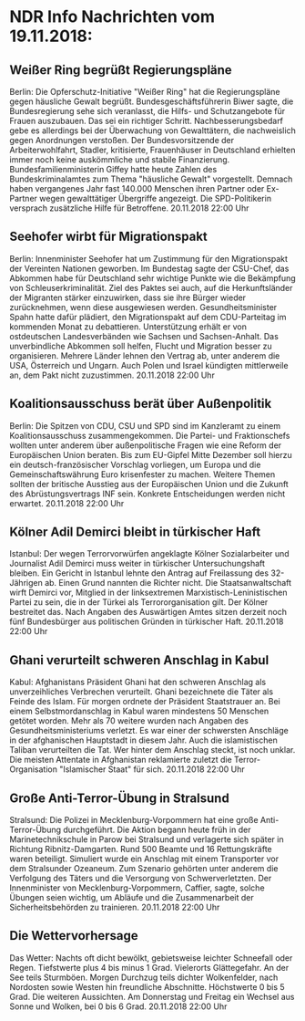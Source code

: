 # NDR Info Nachrichten vom 19.11.2018:


## Weißer Ring begrüßt Regierungspläne
Berlin:	Die Opferschutz-Initiative "Weißer Ring" hat die Regierungspläne gegen häusliche Gewalt begrüßt. Bundesgeschäftsführerin Biwer sagte, die Bundesregierung sehe sich veranlasst, die Hilfs- und Schutzangebote für Frauen auszubauen. Das sei ein richtiger Schritt. Nachbesserungsbedarf gebe es allerdings bei der Überwachung von Gewalttätern, die nachweislich gegen Anordnungen verstoßen. Der Bundesvorsitzende der Arbeiterwohlfahrt, Stadler, kritisierte, Frauenhäuser in Deutschland erhielten immer noch keine auskömmliche und stabile Finanzierung. Bundesfamilienministerin Giffey hatte heute Zahlen des Bundeskriminalamtes zum Thema "häusliche Gewalt" vorgestellt. Demnach haben vergangenes Jahr fast 140.000 Menschen ihren Partner oder Ex-Partner wegen gewalttätiger Übergriffe angezeigt. Die SPD-Politikerin versprach zusätzliche Hilfe für Betroffene. 20.11.2018 22:00 Uhr 

## Seehofer wirbt für Migrationspakt
Berlin:	Innenminister Seehofer hat um Zustimmung für den Migrationspakt der Vereinten Nationen geworben. Im Bundestag sagte der CSU-Chef, das Abkommen habe für Deutschland sehr wichtige Punkte wie die Bekämpfung von Schleuserkriminalität. Ziel des Paktes sei auch, auf die Herkunftsländer der Migranten stärker einzuwirken, dass sie ihre Bürger wieder zurücknehmen, wenn diese ausgewiesen werden. Gesundheitsminister Spahn hatte dafür plädiert, den Migrationspakt auf dem CDU-Parteitag im kommenden Monat zu debattieren. Unterstützung erhält er von ostdeutschen Landesverbänden wie Sachsen und Sachsen-Anhalt. Das unverbindliche Abkommen soll helfen, Flucht und Migration besser zu organisieren. Mehrere Länder lehnen den Vertrag ab, unter anderem die USA, Österreich und Ungarn. Auch Polen und Israel kündigten mittlerweile an, dem Pakt nicht zuzustimmen. 20.11.2018 22:00 Uhr 

## Koalitionsausschuss berät über Außenpolitik
Berlin:	Die Spitzen von CDU, CSU und SPD sind im Kanzleramt zu einem Koalitionsausschuss zusammengekommen. Die Partei- und Fraktionschefs wollten unter anderem über außenpolitische Fragen wie eine Reform der Europäischen Union beraten. Bis zum EU-Gipfel Mitte Dezember soll hierzu ein deutsch-französischer Vorschlag vorliegen, um Europa und die Gemeinschaftswährung Euro krisenfester zu machen. Weitere Themen sollten der britische Ausstieg aus der Europäischen Union und die Zukunft des Abrüstungsvertrags INF sein. Konkrete Entscheidungen werden nicht erwartet. 20.11.2018 22:00 Uhr 

## Kölner Adil Demirci bleibt in türkischer Haft
Istanbul: Der wegen Terrorvorwürfen angeklagte Kölner Sozialarbeiter und Journalist Adil Demirci muss weiter in türkischer Untersuchungshaft bleiben. Ein Gericht in Istanbul lehnte den Antrag auf Freilassung des 32-Jährigen ab. Einen Grund nannten die Richter nicht. Die Staatsanwaltschaft wirft Demirci vor, Mitglied in der linksextremen Marxistisch-Leninistischen Partei zu sein, die in der Türkei als Terrororganisation gilt. Der Kölner bestreitet das. Nach Angaben des Auswärtigen Amtes sitzen derzeit noch fünf Bundesbürger aus politischen Gründen in türkischer Haft. 20.11.2018 22:00 Uhr 

## Ghani verurteilt schweren Anschlag in Kabul
Kabul:	Afghanistans Präsident Ghani hat den schweren Anschlag als unverzeihliches Verbrechen verurteilt. Ghani bezeichnete die Täter als Feinde des Islam. Für morgen ordnete der Präsident Staatstrauer an. Bei einem Selbstmordanschlag in Kabul waren mindestens 50 Menschen getötet worden. Mehr als 70 weitere wurden nach Angaben des Gesundheitsministeriums verletzt. Es war einer der schwersten Anschläge in der afghanischen Hauptstadt in diesem Jahr. Auch die islamistischen Taliban verurteilten die Tat. Wer hinter dem Anschlag steckt, ist noch unklar. Die meisten Attentate in Afghanistan reklamierte zuletzt die Terror-Organisation "Islamischer Staat" für sich. 20.11.2018 22:00 Uhr 

## Große Anti-Terror-Übung in Stralsund
Stralsund: Die Polizei in Mecklenburg-Vorpommern hat eine große Anti-Terror-Übung durchgeführt. Die Aktion begann heute früh in der Marinetechnikschule in Parow bei Stralsund und verlagerte sich später in Richtung Ribnitz-Damgarten. Rund 500 Beamte und 16 Rettungskräfte waren beteiligt. Simuliert wurde ein Anschlag mit einem Transporter vor dem Stralsunder Ozeaneum. Zum Szenario gehörten unter anderem die Verfolgung des Täters und die Versorgung von Schwerverletzten. Der Innenminister von Mecklenburg-Vorpommern, Caffier, sagte, solche Übungen seien wichtig, um Abläufe und die Zusammenarbeit der Sicherheitsbehörden zu trainieren. 20.11.2018 22:00 Uhr 

## Die Wettervorhersage
Das Wetter:
Nachts oft dicht bewölkt, gebietsweise leichter Schneefall oder Regen. Tiefstwerte plus 4 bis minus 1 Grad. Vielerorts Glättegefahr. An der See teils Sturmböen. Morgen Durchzug teils dichter Wolkenfelder, nach Nordosten sowie Westen hin freundliche Abschnitte. Höchstwerte 0 bis 5 Grad. Die weiteren Aussichten. Am Donnerstag und Freitag ein Wechsel aus Sonne und Wolken, bei 0 bis 6 Grad. 20.11.2018 22:00 Uhr 
